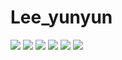 # Lee_yunyun
<!--베이스
<a href="①버튼을 눌렀을 때 이동할 링크" target="_blank">
<img src="https://img.shields.io/badge/②뱃지레이블-③배경색?style=④뱃지모양&logo=⑤로고&logoColor=로고색상"/></a>
-->

<!--인스타그램-->
<a href="https://www.instagram.com/reel/DOjVV2PjHPp/?igsh=YzM1eDcyOTBoeW1r" target="_blank">
<img src="https://img.shields.io/badge/Instagram-000?style=social&logo=instagram&logoColor=E4405F"/></a>

<!--블로그-->

<a href="https://blog.naver.com/shelby_0701" target="_blank">
<a href="https://blog.naver.com/lio97" target="_blank"><img src="https://img.shields.io/badge/Blog-000?style=social&logo=naver&logoColor=03C75A"/></a>

<!--HTML_-->
<img src="https://img.shields.io/badge/HTML5-E34F26?style=for-the-badge&logo=html5&logoColor=FFF"/>

<!--CSS-->
<img src="https://img.shields.io/badge/CSS3-1572B6?style=for-the-badge&logo=css3&logoColor=FFF"/> 


<!--Jquery-->
<img src="https://img.shields.io/badge/jquery-0769AD?style=for-the-badge&logo=jquery&logoColor=FFF"/> 


<!--GitHub-->

<a href="①버튼을 눌렀을 때 이동할 링크" target="_blank">
<img src="https://img.shields.io/badge/GitHub-EAEAEA?style=for-the-badge&logo=github&logoColor=000"/> 
